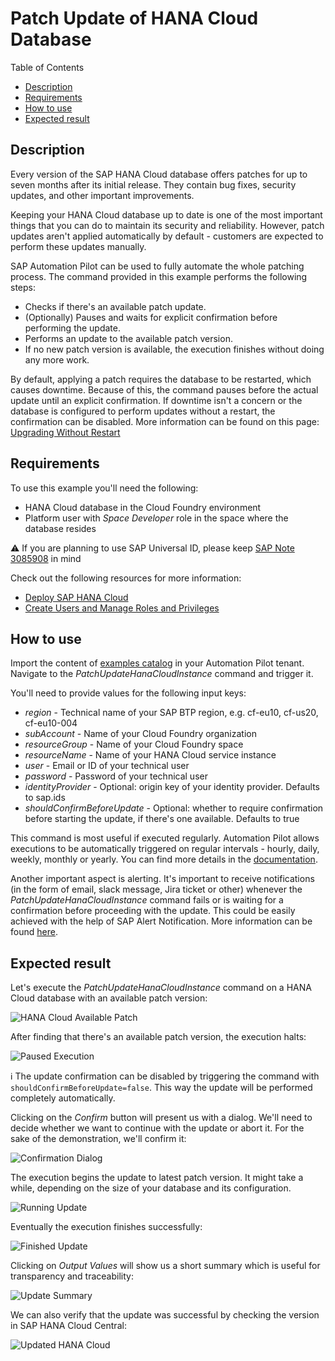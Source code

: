 # Patch Update of HANA Cloud Database

Table of Contents

* [Description](#description)
* [Requirements](#requirements)
* [How to use](#how-to-use)
* [Expected result](#expected-result)

## Description

Every version of the SAP HANA Cloud database offers patches for up to seven months after its initial release. They contain bug fixes, security updates, and other important improvements.

Keeping your HANA Cloud database up to date is one of the most important things that you can do to maintain its security and reliability. However, patch updates aren't applied automatically by default - customers are expected to perform these updates manually.

SAP Automation Pilot can be used to fully automate the whole patching process. The command provided in this example performs the following steps:

* Checks if there's an available patch update.
* (Optionally) Pauses and waits for explicit confirmation before performing the update.
* Performs an update to the available patch version.
* If no new patch version is available, the execution finishes without doing any more work.

By default, applying a patch requires the database to be restarted, which causes downtime. Because of this, the command pauses before the actual update until an explicit confirmation. If downtime isn't a concern or the database is configured to perform updates without a restart, the confirmation can be disabled. More information can be found on this page: [Upgrading Without Restart](https://help.sap.com/docs/HANA_CLOUD/9ae9104a46f74a6583ce5182e7fb20cb/c26e42e6a7a4411191441c8d48fd9b11.html)

## Requirements

To use this example you'll need the following:

* HANA Cloud database in the Cloud Foundry environment
* Platform user with *Space Developer* role in the space where the database resides

:warning: If you are planning to use SAP Universal ID, please keep [SAP Note 3085908](https://launchpad.support.sap.com/#/notes/3085908) in mind

Check out the following resources for more information:

* [Deploy SAP HANA Cloud](https://developers.sap.com/tutorials/hana-cloud-deploying.html)
* [Create Users and Manage Roles and Privileges](https://developers.sap.com/tutorials/hana-cloud-mission-trial-4.html)

## How to use

Import the content of [examples catalog](catalog.json) in your Automation Pilot tenant. Navigate to the *PatchUpdateHanaCloudInstance* command and trigger it.

You'll need to provide values for the following input keys:

* *region* - Technical name of your SAP BTP region, e.g. cf-eu10, cf-us20, cf-eu10-004
* *subAccount* - Name of your Cloud Foundry organization
* *resourceGroup* - Name of your Cloud Foundry space
* *resourceName* - Name of your HANA Cloud service instance
* *user* - Email or ID of your technical user
* *password* - Password of your technical user
* *identityProvider* - Optional: origin key of your identity provider. Defaults to sap.ids
* *shouldConfirmBeforeUpdate* - Optional: whether to require confirmation before starting the update, if there's one available. Defaults to true

This command is most useful if executed regularly. Automation Pilot allows executions to be automatically triggered on regular intervals - hourly, daily, weekly, monthly or yearly. You can find more details in the [documentation](https://help.sap.com/docs/AUTOMATION_PILOT/de3900c419f5492a8802274c17e07049/96863a2380d24ba4bab0145bbd78e411.html).

Another important aspect is alerting. It's important to receive notifications (in the form of email, slack message, Jira ticket or other) whenever the *PatchUpdateHanaCloudInstance* command fails or is waiting for a confirmation before proceeding with the update. This could be easily achieved with the help of SAP Alert Notification. More information can be found [here](https://help.sap.com/docs/AUTOMATION_PILOT/de3900c419f5492a8802274c17e07049/e75533639c6d4193aa8a7e7420c25f8c.html).

## Expected result

Let's execute the *PatchUpdateHanaCloudInstance* command on a HANA Cloud database with an available patch version:

![HANA Cloud Available Patch](assets/hana-with-available-patch.png)

After finding that there's an available patch version, the execution halts:

![Paused Execution](assets/paused-execution.png)

:information_source: The update confirmation can be disabled by triggering the command with `shouldConfirmBeforeUpdate=false`. This way the update will be performed completely automatically.

Clicking on the *Confirm* button will present us with a dialog. We'll need to decide whether we want to continue with the update or abort it. For the sake of the demonstration, we'll confirm it:

![Confirmation Dialog](assets/confirmation-dialog.png)

The execution begins the update to latest patch version. It might take a while, depending on the size of your database and its configuration.

![Running Update](assets/running-update.png)

Eventually the execution finishes successfully:

![Finished Update](assets/finished-update.png)

Clicking on *Output Values* will show us a short summary which is useful for transparency and traceability:

![Update Summary](assets/update-summary.png)

We can also verify that the update was successful by checking the version in SAP HANA Cloud Central:

![Updated HANA Cloud](assets/updated-hana.png)
